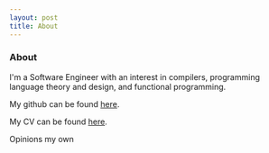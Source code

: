 ```yaml
---
layout: post
title: About
---
```


### About
I'm a Software Engineer with an interest in compilers, programming language theory and design,
and functional programming.

My github can be found [here](https://www.github.com/nasherm).

My CV can be found [here](/assets/main.pdf).

Opinions my own
